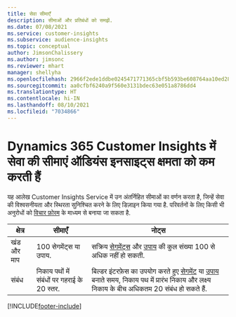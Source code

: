 ```yaml
---
title: सेवा सीमाएँ
description: सीमाओं और प्रतिबंधों को समझें.
ms.date: 07/08/2021
ms.service: customer-insights
ms.subservice: audience-insights
ms.topic: conceptual
author: JimsonChalissery
ms.author: jimsonc
ms.reviewer: mhart
manager: shellyha
ms.openlocfilehash: 2966f2ede1ddbe0245471771365cbf5b593be608764aa10ed28d962c52bb8067
ms.sourcegitcommit: aa0cfbf6240a9f560e3131bdec63e051a8786dd4
ms.translationtype: HT
ms.contentlocale: hi-IN
ms.lasthandoff: 08/10/2021
ms.locfileid: "7034866"
---
```

# <a name="service-limits-in-dynamics-365-customer-insights-audience-insights-capability"></a>Dynamics 365 Customer Insights में सेवा की सीमाएं ऑडियंस इनसाइट्स क्षमता को कम करती हैं

यह आलेख Customer Insights Service में उन अंतर्निहित सीमाओं का वर्णन करता है, जिन्हें सेवा की विश्वसनीयता और स्थिरता सुनिश्चित करने के लिए डिज़ाइन किया गया है. परिवर्तनों के लिए किसी भी अनुरोधों को [विचार फ़ोरम](https://go.microsoft.com/fwlink/?linkid=2074172) के माध्यम से बनाया जा सकता है. 
 
| क्षेत्र  | सीमाएँ  | नोट्स |
|-------------|---------------------------------------------------------------------|---------------------------------------------------------------------|
| खंड और माप | 100 सेगमेंट्स या उपाय. | सक्रिय [सेगमेंट्स](segments.md) और [उपाय](measures.md) की कुल संख्या 100 से अधिक नहीं हो सकती.  |
| संबंध | निकाय पथों में संबंधों पर गहराई के 20 स्तर. | बिल्डर इंटरफ़ेस का उपयोग करते हुए [सेगमेंट](segments.md) या [उपाय](measures.md) बनाते समय, निकाय पथ में प्रारंभ निकाय और लक्ष्य निकाय के बीच अधिकतम 20 संबंध हो सकते हैं.  |


[!INCLUDE[footer-include](../includes/footer-banner.md)]